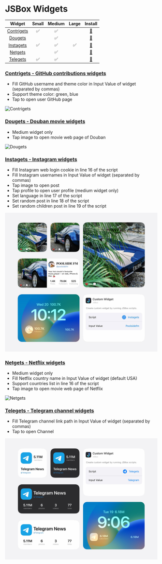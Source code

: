 # JSBox Widgets

Widget|Small|Medium|Large|Install
:-:|:-:|:-:|:-:|:-:
[Contrigets](https://github.com/Neurogram-R/JSBox/blob/main/Widgets/README.md#contrigets---github-contributions-widgets)|✅|✅||[🔗](https://xteko.com/redir?url=https://raw.githubusercontent.com/Neurogram-R/JSBox/main/Widgets/Contrigets.js&name=Contrigets&author=Neurogram&icon=icon_177.png&version=1.0.0)
[Dougets](https://github.com/Neurogram-R/JSBox/blob/main/Widgets/README.md#dougets---douban-movie-widgets)||✅||[🔗](https://xteko.com/redir?url=https://raw.githubusercontent.com/Neurogram-R/JSBox/main/Widgets/Dougets.js&name=Dougets&author=Neurogram&icon=icon_192.png&version=1.0.0)
[Instagets](https://github.com/Neurogram-R/JSBox/blob/main/Widgets/README.md#instagets---instagram-widgets)|✅|✅|✅|[🔗](https://xteko.com/redir?url=https://raw.githubusercontent.com/Neurogram-R/JSBox/main/Widgets/Instagets.js&name=Instagets&author=Neurogram&icon=icon_079.png&version=1.1.0)
[Netgets](https://github.com/Neurogram-R/JSBox/blob/main/Widgets/README.md#netgets---netflix-widgets)||✅||[🔗](https://xteko.com/redir?url=https://raw.githubusercontent.com/Neurogram-R/JSBox/main/Widgets/Netgets.js&name=Netgets&author=Neurogram&icon=icon_114.png&version=1.0.0)
[Telegets](https://github.com/Neurogram-R/JSBox/blob/main/Widgets/README.md#telegets---telegram-channel-widgets)|✅|✅||[🔗](https://xteko.com/redir?url=https://raw.githubusercontent.com/Neurogram-R/JSBox/main/Widgets/Telegets.js&name=Telegets&author=Neurogram&icon=icon_172.png&version=1.0.0)


### [Contrigets - GitHub contributions widgets](https://xteko.com/redir?url=https://raw.githubusercontent.com/Neurogram-R/JSBox/main/Widgets/Contrigets.js&name=Contrigets&author=Neurogram&icon=icon_177.png&version=1.0.0)
- Fill GitHub username and theme color in Input Value of widget (separated by commas)
- Support theme color: green, blue
- Tap to open user GitHub page

![Contrigets](https://raw.githubusercontent.com/Neurogram-R/JSBox/main/Widgets/Material/Contrigets.png)


### [Dougets - Douban movie widgets](https://xteko.com/redir?url=https://raw.githubusercontent.com/Neurogram-R/JSBox/main/Widgets/Dougets.js&name=Dougets&author=Neurogram&icon=icon_192.png&version=1.0.0)
- Medium widget only
- Tap image to open movie web page of Douban

![Dougets](https://raw.githubusercontent.com/Neurogram-R/JSBox/main/Widgets/Material/Dougets.png)


### [Instagets - Instagram widgets](https://xteko.com/redir?url=https://raw.githubusercontent.com/Neurogram-R/JSBox/main/Widgets/Instagets.js&name=Instagets&author=Neurogram&icon=icon_079.png&version=1.1.0)
- Fill Instagram web login cookie in line 16 of the script
- Fill Instagram usernames in Input Value of widget (separated by commas)
- Tap image to open post
- Tap profile to open user profile (medium widget only)
- Set language in line 17 of the script
- Set random post in line 18 of the script
- Set random children post in line 19 of the script

![Instagets](https://raw.githubusercontent.com/Neurogram-R/JSBox/main/Widgets/Material/Instagets.jpg)


### [Netgets - Netflix widgets](https://xteko.com/redir?url=https://raw.githubusercontent.com/Neurogram-R/JSBox/main/Widgets/Netgets.js&name=Netgets&author=Neurogram&icon=icon_114.png&version=1.0.0)
- Medium widget only
- Fill Netflix country name in Input Value of widget (default USA)
- Support countries list in line 16 of the script
- Tap image to open movie web page of Netflix

![Netgets](https://raw.githubusercontent.com/Neurogram-R/JSBox/main/Widgets/Material/Netgets.png)


### [Telegets - Telegram channel widgets](https://xteko.com/redir?url=https://raw.githubusercontent.com/Neurogram-R/JSBox/main/Widgets/Telegets.js&name=Telegets&author=Neurogram&icon=icon_172.png&version=1.0.0)
- Fill Telegram channel link path in Input Value of widget (separated by commas)
- Tap to open Channel

![Telegets](https://raw.githubusercontent.com/Neurogram-R/JSBox/main/Widgets/Material/Telegets.jpg)
